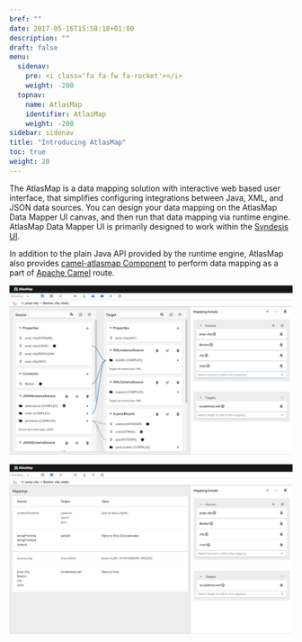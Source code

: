 ```yaml
---
bref: ""
date: 2017-05-16T15:58:18+01:00
description: ""
draft: false
menu:
  sidenav:
    pre: <i class='fa fa-fw fa-rocket'></i>
    weight: -200
  topnav:
    name: AtlasMap
    identifier: AtlasMap 
    weight: -200
sidebar: sidenav
title: "Introducing AtlasMap"
toc: true
weight: 20
---
```


The AtlasMap is a data mapping solution with interactive web based user interface, that simplifies configuring integrations between Java, XML, and JSON data sources. You can design your data mapping on the AtlasMap Data Mapper UI canvas, and then run that data mapping via runtime engine. AtlasMap Data Mapper UI is primarily designed to work within the [Syndesis UI](https://syndesis.io/).

In addition to the plain Java API provided by the runtime engine, AtlasMap also provides [camel-atlasmap Component](http://docs.atlasmap.io/#camel-atlasmap) to perform data mapping as a part of [Apache Camel](http://camel.apache.org/) route.


![datamapper](images/datamapper.png)


![mappinglist](images/mappinglist.png)

